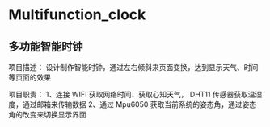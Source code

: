 # Multifunction_clock
## 多功能智能时钟 						                                  
项目描述：	设计制作智能时钟，通过左右倾斜来页面变换，达到显示天气、时间等页面的效果

项目职责：	1、连接 WIFI 获取网络时间、获取心知天气， DHT11 传感器获取温湿度，通过邮箱来传输数据
			      	2、通过 Mpu6050 获取当前系统的姿态角，通过姿态角的改变来切换显示界面			
